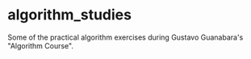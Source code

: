 # algorithm_studies
Some of the practical algorithm exercises during Gustavo Guanabara's "Algorithm Course".
